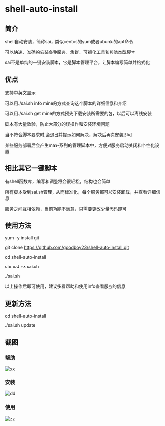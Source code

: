 # shell-auto-install

## 简介
shell自动安装，简称sai，类似centos的yum或者ubuntu的apt命令

可以快速，准确的安装各种服务，集群，可视化工具和其他类型脚本

sai不是单纯的一键安装脚本，它是脚本管理平台，让脚本编写简单并格式化

## 优点
支持中英文显示

可以用./sai.sh info mine的方式查询这个脚本的详细信息和介绍

可以用./sai.sh get  mine的方式预先下载安装所需要的包，以后可以离线安装

脚本有大量效验，防止大部分的误操作和安装环境问题

当不符合脚本要求时,会退出并提示如何解决，解决后再次安装即可

某些服务部署后会产生man-系列的管理脚本中，方便对服务启动关闭和个性化设置

## 相比其它一键脚本
有shell函数库，编写和调整将会很轻松，结构也会简单

所有脚本受到sai.sh管理，从而标准化，每个服务都可以安装卸载，并查看详细信息

服务之间互相依赖，当前功能不满意，只需要更改少量代码即可

## 使用方法
yum -y install git

git clone https://github.com/goodboy23/shell-auto-install.git

cd shell-auto-install

chmod +x sai.sh

./sai.sh

以上操作后即可使用，建议多看帮助和使用info查看服务的信息

## 更新方法
cd shell-auto-install

./sai.sh update

## 截图

### 帮助

 ![xx](https://github.com/goodboy23/shell-auto-install/blob/master/package/QQ%E6%88%AA%E5%9B%BE20180216193838.png)

### 安装

![dd](https://github.com/goodboy23/shell-auto-install/blob/master/package/QQ%E6%88%AA%E5%9B%BE20180216194310.png)

### 使用

![zz](https://github.com/goodboy23/shell-auto-install/blob/master/package/QQ%E6%88%AA%E5%9B%BE20180214140552.png)
